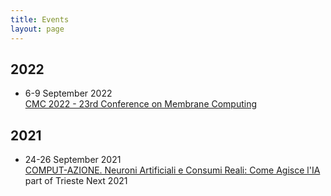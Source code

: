 ```yaml
---
title: Events
layout: page
---
```


## 2022

- 6-9 September 2022  
[CMC 2022 - 23rd Conference on Membrane Computing](https://cmc2022.units.it)

## 2021

- 24-26 September 2021  
[COMPUT-AZIONE. Neuroni Artificiali e Consumi Reali: Come Agisce l'IA](https://www.triestenext.it/archives/52053)  
part of Trieste Next 2021
